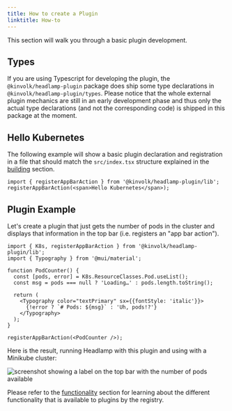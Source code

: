 ```yaml
---
title: How to create a Plugin
linktitle: How-to
---
```


This section will walk you through a basic plugin development.

## Types

If you are using Typescript for developing the plugin, the 
`@kinvolk/headlamp-plugin` package does ship some type declarations in
`@kinvolk/headlamp-plugin/types`. Please notice that the whole external
plugin mechanics are still in an early development phase and thus only the
actual type declarations (and not the corresponding code) is shipped in this
package at the moment.

## Hello Kubernetes

The following example will show a basic plugin declaration and registration
in a file that should match the `src/index.tsx` structure explained in the
[building](./building) section.

```tsx
import { registerAppBarAction } from '@kinvolk/headlamp-plugin/lib';
registerAppBarAction(<span>Hello Kubernetes</span>);
```

## Plugin Example

Let's create a plugin that just gets the number of pods in the cluster and
displays that information in the top bar (i.e. registers an "app bar action").

```tsx
import { K8s, registerAppBarAction } from '@kinvolk/headlamp-plugin/lib';
import { Typography } from '@mui/material';

function PodCounter() {
  const [pods, error] = K8s.ResourceClasses.Pod.useList();
  const msg = pods === null ? 'Loading…' : pods.length.toString();

  return (
    <Typography color="textPrimary" sx={{fontStyle: 'italic'}}>
      {!error ? `# Pods: ${msg}` : 'Uh, pods!?'}
    </Typography>
  );
}

registerAppBarAction(<PodCounter />);
```

Here is the result, running Headlamp with this plugin and using with a Minikube cluster:

![screenshot showing a label on the top bar with the number of pods available](./images/podcounter_screenshot.png)

Please refer to the [functionality](./functionality.md) section for learning about
the different functionality that is available to plugins by the registry.
